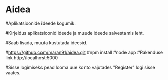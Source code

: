 # Aidea
#Aplikatsioonide ideede kogumik.


#Kirjeldus aplikatsioonid ideede ja muude ideede salvestamis leht.

#Saab lisada, muuta kustutada ideesid.


#https://github.com/maran91/aidea.git
#npm install
#node app
#Rakenduse link http://localhost:5000

#Sisse logimiseks pead looma uue konto vajutades "Register" logi sisse vaates.
